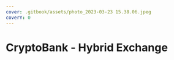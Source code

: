 ```yaml
---
cover: .gitbook/assets/photo_2023-03-23 15.38.06.jpeg
coverY: 0
---
```


# CryptoBank - Hybrid Exchange

